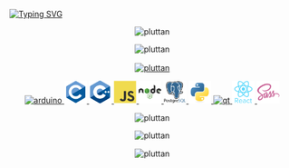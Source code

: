 <a href="https://git.io/typing-svg"><img src="https://readme-typing-svg.demolab.com?font=Fira+Code+Nerd&weight=500&size=40&duration=3000&pause=1&color=7287FD&center=true&vCenter=true&multiline=true&repeat=false&random=false&width=1000&height=120&lines=%E1%9D%A2%E3%85%A4%E3%85%A4%E3%85%A4%E2%84%8D%F0%9D%95%96%F0%9D%95%AA%2C%E3%85%A4%F0%9D%95%80+%F0%9D%95%92%F0%9D%95%9E+%F0%9D%94%AD%F0%9D%94%A9%F0%9D%94%B2%F0%9D%94%B1%F0%9D%94%B1%F0%9D%94%9E%F0%9D%94%AB%E3%85%A4%E3%85%A4%E3%85%A4%E1%9D%A2;+%E1%9D%A2%E3%85%A4%F0%9D%95%8A%F0%9D%95%A5%F0%9D%95%A6%F0%9D%95%95%F0%9D%95%96%F0%9D%95%9F%F0%9D%95%A5%E3%85%A4%F0%9D%95%92%F0%9D%95%9F%F0%9D%95%95%E3%85%A4%F0%9D%95%A1%F0%9D%95%A3%F0%9D%95%A0%F0%9D%95%98%F0%9D%95%A3%F0%9D%95%92%F0%9D%95%9E%F0%9D%95%9E%F0%9D%95%96%F0%9D%95%A3%E3%85%A4%E1%9D%A2" alt="Typing SVG" /></a>
<p align="center"> <img src="https://media1.tenor.com/m/FdkbSvSxI9MAAAAC/chilled-lamb-mienar.gif" alt="pluttan" /> </p>
<p align="center"> <img src="https://komarev.com/ghpvc/?username=pluttan&label=Profile%20views&color=0e75b6&style=flat" alt="pluttan" /> </p>
<p align="center">
<a href="https://www.leetcode.com/pluttan" target="blank"><img align="center" src="https://raw.githubusercontent.com/rahuldkjain/github-profile-readme-generator/master/src/images/icons/Social/leet-code.svg" alt="pluttan" height="30" width="40" /></a>
</p>
<p align="center"> <a href="https://www.arduino.cc/" target="_blank" rel="noreferrer"> <img src="https://cdn.worldvectorlogo.com/logos/arduino-1.svg" alt="arduino" width="40" height="40"/> </a> <a href="https://www.cprogramming.com/" target="_blank" rel="noreferrer"> <img src="https://raw.githubusercontent.com/devicons/devicon/master/icons/c/c-original.svg" alt="c" width="40" height="40"/> </a> <a href="https://www.w3schools.com/cpp/" target="_blank" rel="noreferrer"> <img src="https://raw.githubusercontent.com/devicons/devicon/master/icons/cplusplus/cplusplus-original.svg" alt="cplusplus" width="40" height="40"/> </a> <a href="https://developer.mozilla.org/en-US/docs/Web/JavaScript" target="_blank" rel="noreferrer"> <img src="https://raw.githubusercontent.com/devicons/devicon/master/icons/javascript/javascript-original.svg" alt="javascript" width="40" height="40"/> </a> <a href="https://nodejs.org" target="_blank" rel="noreferrer"> <img src="https://raw.githubusercontent.com/devicons/devicon/master/icons/nodejs/nodejs-original-wordmark.svg" alt="nodejs" width="40" height="40"/> </a> <a href="https://www.postgresql.org" target="_blank" rel="noreferrer"> <img src="https://raw.githubusercontent.com/devicons/devicon/master/icons/postgresql/postgresql-original-wordmark.svg" alt="postgresql" width="40" height="40"/> </a> <a href="https://www.python.org" target="_blank" rel="noreferrer"> <img src="https://raw.githubusercontent.com/devicons/devicon/master/icons/python/python-original.svg" alt="python" width="40" height="40"/> </a> <a href="https://www.qt.io/" target="_blank" rel="noreferrer"> <img src="https://upload.wikimedia.org/wikipedia/commons/0/0b/Qt_logo_2016.svg" alt="qt" width="40" height="40"/> </a> <a href="https://reactjs.org/" target="_blank" rel="noreferrer"> <img src="https://raw.githubusercontent.com/devicons/devicon/master/icons/react/react-original-wordmark.svg" alt="react" width="40" height="40"/> </a> <a href="https://sass-lang.com" target="_blank" rel="noreferrer"> <img src="https://raw.githubusercontent.com/devicons/devicon/master/icons/sass/sass-original.svg" alt="sass" width="40" height="40"/> </a> </p>
<p align="center"><img src="https://github-profile-trophy.vercel.app/?username=pluttan&row=2&column=3&theme=nord" alt="pluttan" /></p>
<p align="center"><img src="https://github-readme-stats.vercel.app/api/top-langs/?username=pluttan&hide=Rich%20Text%20Format,TeX,Makefile,Cmake,QML,HTML&layout=compact&langs_count=8&locale=en&show_icons=true&theme=tokyonight" alt="pluttan" /></p>
<p align="center"><img align="center" src="https://github-readme-streak-stats.herokuapp.com/?user=pluttan&theme=tokyonight" alt="pluttan" /></p>

